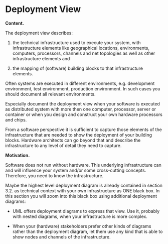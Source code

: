 Deployment View 
===============

**Content.**

The deployment view describes:

1.  the technical infrastructure used to execute your system, with
    infrastructure elements like geographical locations, environments,
    computers, processors, channels and net topologies as well as other
    infrastructure elements and

2.  the mapping of (software) building blocks to that infrastructure
    elements.

Often systems are executed in different environments, e.g. development
environment, test environment, production environment. In such cases you
should document all relevant environments.

Especially document the deployment view when your software is executed
as distributed system with more then one computer, processor, server or
container or when you design and construct your own hardware processors
and chips.

From a software perspective it is sufficient to capture those elements
of the infrastructure that are needed to show the deployment of your
building blocks. Hardware architects can go beyond that and describe the
infrastructure to any level of detail they need to capture.

**Motivation.**

Software does not run without hardware. This underlying infrastructure
can and will influence your system and/or some cross-cutting concepts.
Therefore, you need to know the infrastructure.

Maybe the highest level deployment diagram is already contained in
section 3.2. as technical context with your own infrastructure as ONE
black box. In this section you will zoom into this black box using
additional deployment diagrams:

-   UML offers deployment diagrams to express that view. Use it,
    probably with nested diagrams, when your infrastructure is more
    complex.

-   When your (hardware) stakeholders prefer other kinds of diagrams
    rather than the deployment diagram, let them use any kind that is
    able to show nodes and channels of the infrastructure.
